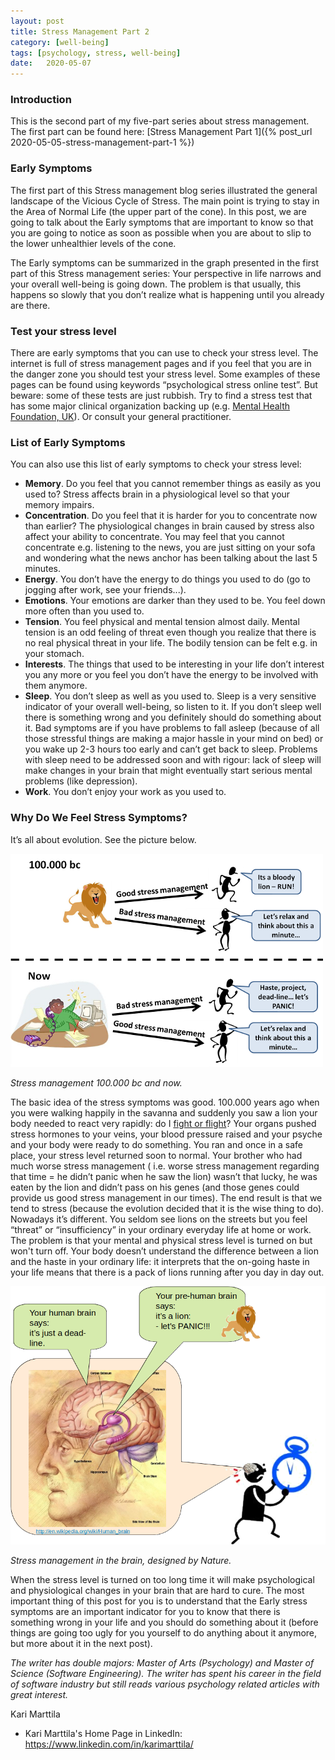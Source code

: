 ```yaml
---
layout: post
title: Stress Management Part 2
category: [well-being]
tags: [psychology, stress, well-being]
date:	2020-05-07
---
```


### Introduction

This is the second part of my five-part series about stress management. The first part can be found here: [Stress Management Part 1]({% post_url 2020-05-05-stress-management-part-1 %})

### Early Symptoms

The first part of this Stress management blog series illustrated the general landscape of the Vicious Cycle of Stress. The main point is trying to stay in the Area of Normal Life (the upper part of the cone). In this post, we are going to talk about the Early symptoms that are important to know so that you are going to notice as soon as possible when you are about to slip to the lower unhealthier levels of the cone.

The Early symptoms can be summarized in the graph presented in the first part of this Stress management series: Your perspective in life narrows and your overall well-being is going down. The problem is that usually, this happens so slowly that you don’t realize what is happening until you already are there.

### Test your stress level

There are early symptoms that you can use to check your stress level. The internet is full of stress management pages and if you feel that you are in the danger zone you should test your stress level. Some examples of these pages can be found using keywords “psychological stress online test”. But beware: some of these tests are just rubbish. Try to find a stress test that has some major clinical organization backing up (e.g. [Mental Health Foundation, UK](www.mentalhealth.org.uk)). Or consult your general practitioner.

### List of Early Symptoms

You can also use this list of early symptoms to check your stress level:

- **Memory**.  Do you feel that you cannot remember things as easily as you used to? Stress affects brain in a physiological level so that your memory impairs.
- **Concentration**. Do you feel that it is harder for you to concentrate now than earlier? The physiological changes in brain caused by stress also affect your ability to concentrate. You may feel that you cannot concentrate e.g. listening to the news, you are just sitting on your sofa and wondering what the news anchor has been talking about the last 5 minutes.
- **Energy**. You don’t have the energy to do things you used to do (go to jogging after work, see your friends...).
- **Emotions**. Your emotions are darker than they used to be. You feel down more often than you used to.
- **Tension**. You feel physical and mental tension almost daily. Mental tension is an odd feeling of threat even though you realize that there is no real physical threat in your life. The bodily tension can be felt e.g. in your stomach.
- **Interests**. The things that used to be interesting in your life don’t interest you any more or you feel you don’t have the energy to be involved with them anymore.
- **Sleep**. You don’t sleep as well as you used to. Sleep is a very sensitive indicator of your overall well-being, so listen to it. If you don’t sleep well there is something wrong and you definitely should do something about it. Bad symptoms are if you have problems to fall asleep (because of all those stressful things are making a major hassle in your mind on bed) or you wake up 2-3 hours too early and can’t get back to sleep. Problems with sleep need to be addressed soon and with rigour: lack of sleep will make changes in your brain that might eventually start serious mental problems (like depression).
- **Work**. You don’t enjoy your work as you used to.

### Why Do We Feel Stress Symptoms?

It’s all about evolution. See the picture below.

![Stress management 100.000 bc and now.](/img/2020-05-07-stress-management-part-2_img_1.png)

*Stress management 100.000 bc and now.*

The basic idea of the stress symptoms was good. 100.000 years ago when you were walking happily in the savanna and suddenly you saw a lion your body needed to react very rapidly: do I [fight or flight](https://en.wikipedia.org/wiki/Fight-or-flight_response)? Your organs pushed stress hormones to your veins, your blood pressure raised and your psyche and your body were ready to do something. You ran and once in a safe place, your stress level returned soon to normal. Your brother who had much worse stress management ( i.e. worse stress management regarding that time = he didn’t panic when he saw the lion) wasn’t that lucky, he was eaten by the lion and didn’t pass on his genes (and those genes could provide us good stress management in our times). The end result is that we tend to stress (because the evolution decided that it is the wise thing to do). Nowadays it’s different. You seldom see lions on the streets but you feel “threat” or “insufficiency” in your ordinary everyday life at home or work. The problem is that your mental and physical stress level is turned on but won't turn off. Your body doesn’t understand the difference between a lion and the haste in your ordinary life: it interprets that the on-going haste in your life means that there is a pack of lions running after you day in day out. 

![Stress management in the brain](/img/2020-05-07-stress-management-part-2_img_2.png)

*Stress management in the brain, designed by Nature.*

When the stress level is turned on too long time it will make psychological and physiological changes in your brain that are hard to cure. The most important thing of this post for you is to understand that the Early stress symptoms are an important indicator for you to know that there is something wrong in your life and you should do something about it (before things are going too ugly for you yourself to do anything about it anymore, but more about it in the next post).


*The writer has double majors: Master of Arts (Psychology) and Master of Science (Software Engineering). The writer has spent his career in the field of software industry but still reads various psychology related articles with great interest.*

Kari Marttila

* Kari Marttila's Home Page in LinkedIn: <https://www.linkedin.com/in/karimarttila/>
